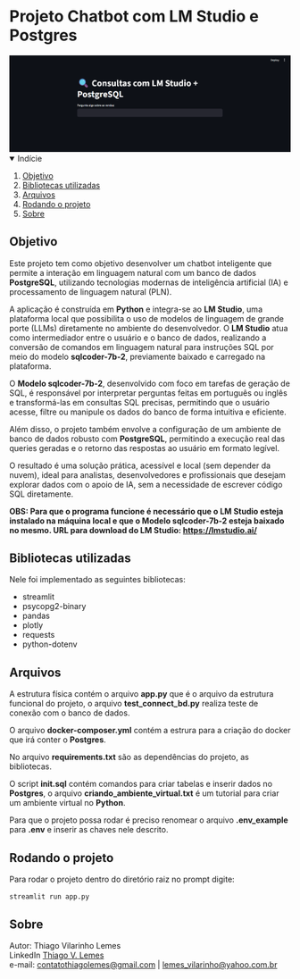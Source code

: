# Projeto Chatbot com LM Studio e Postgres 

<img src="docs/print_01.png"> 

<!-- TABLE OF CONTENTS -->
<details open="open">
  <summary>Indície</summary>
  <ol>
    <li>
      <a href="#objetivo">Objetivo</a>
        <li><a href="#bibliotecas-utilizadas">Bibliotecas utilizadas</a></li>
    </li>
    <li>
      <a href="#arquivos">Arquivos</a>
    </li>
    <li>
      <a href="#rodando-o-projeto">Rodando o projeto</a>
    </li>
    <li>
      <a href="#sobre">Sobre</a>
    </li>
  </ol>
</details>

## Objetivo

Este projeto tem como objetivo desenvolver um chatbot inteligente que permite a interação em linguagem natural com um banco de dados <b>PostgreSQL</b>, utilizando tecnologias modernas de inteligência artificial (IA) e processamento de linguagem natural (PLN).

A aplicação é construída em <b>Python</b> e integra-se ao <b>LM Studio</b>, uma plataforma local que possibilita o uso de modelos de linguagem de grande porte (LLMs) diretamente no ambiente do desenvolvedor. O <b>LM Studio</b> atua como intermediador entre o usuário e o banco de dados, realizando a conversão de comandos em linguagem natural para instruções SQL por meio do modelo <b>sqlcoder-7b-2</b>, previamente baixado e carregado na plataforma.

O <b>Modelo sqlcoder-7b-2</b>, desenvolvido com foco em tarefas de geração de SQL, é responsável por interpretar perguntas feitas em português ou inglês e transformá-las em consultas SQL precisas, permitindo que o usuário acesse, filtre ou manipule os dados do banco de forma intuitiva e eficiente.

Além disso, o projeto também envolve a configuração de um ambiente de banco de dados robusto com <b>PostgreSQL</b>, permitindo a execução real das queries geradas e o retorno das respostas ao usuário em formato legível.

O resultado é uma solução prática, acessível e local (sem depender da nuvem), ideal para analistas, desenvolvedores e profissionais que desejam explorar dados com o apoio de IA, sem a necessidade de escrever código SQL diretamente.


<b>OBS: Para que o programa funcione é necessário que o LM Studio esteja instalado na máquina local e que o Modelo sqlcoder-7b-2 esteja baixado no mesmo. URL para download do LM Studio: https://lmstudio.ai/</b>


<!-- programas-e-bibliotecas -->
## Bibliotecas utilizadas

Nele foi implementado as seguintes bibliotecas:

* streamlit
* psycopg2-binary
* pandas
* plotly
* requests
* python-dotenv

<!-- arquivos-e-pastas -->
## Arquivos

A estrutura física contém o arquivo <b>app.py</b> que é o arquivo da estrutura funcional do projeto, o arquivo <b>test_connect_bd.py</b> realiza teste de conexão com o banco de dados. 

O arquivo <b>docker-composer.yml</b> contém a estrura para a criação do docker que irá conter o <b>Postgres</b>.

No arquivo <b>requirements.txt</b> são as dependências do projeto, as bibliotecas.

O script <b>init.sql</b> contém comandos para criar tabelas e inserir dados no <b>Postgres</b>, o arquivo <b>criando_ambiente_virtual.txt</b> é um tutorial para criar um ambiente virtual no <b>Python</b>. 

Para que o projeto possa rodar é preciso renomear o arquivo <b>.env_example</b> para <b>.env</b> e inserir as chaves nele descrito.

<!-- rodando-o-projeto -->
## Rodando o projeto

Para rodar o projeto dentro do diretório raiz no prompt digite:
```
streamlit run app.py
``` 
<!-- sobre -->
## Sobre

Autor: Thiago Vilarinho Lemes <br>
LinkedIn <a href="https://www.linkedin.com/in/thiago-v-lemes-b1232727">Thiago V. Lemes</a><br>
e-mail: contatothiagolemes@gmail.com | lemes_vilarinho@yahoo.com.br



